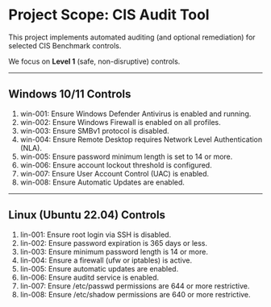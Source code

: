 # Project Scope: CIS Audit Tool

This project implements automated auditing (and optional remediation) for selected CIS Benchmark controls.

We focus on **Level 1** (safe, non-disruptive) controls.

---

## Windows 10/11 Controls
1. win-001: Ensure Windows Defender Antivirus is enabled and running.
2. win-002: Ensure Windows Firewall is enabled on all profiles.
3. win-003: Ensure SMBv1 protocol is disabled.
4. win-004: Ensure Remote Desktop requires Network Level Authentication (NLA).
5. win-005: Ensure password minimum length is set to 14 or more.
6. win-006: Ensure account lockout threshold is configured.
7. win-007: Ensure User Account Control (UAC) is enabled.
8. win-008: Ensure Automatic Updates are enabled.

---

## Linux (Ubuntu 22.04) Controls
1. lin-001: Ensure root login via SSH is disabled.
2. lin-002: Ensure password expiration is 365 days or less.
3. lin-003: Ensure minimum password length is 14 or more.
4. lin-004: Ensure a firewall (ufw or iptables) is active.
5. lin-005: Ensure automatic updates are enabled.
6. lin-006: Ensure auditd service is enabled.
7. lin-007: Ensure /etc/passwd permissions are 644 or more restrictive.
8. lin-008: Ensure /etc/shadow permissions are 640 or more restrictive.
